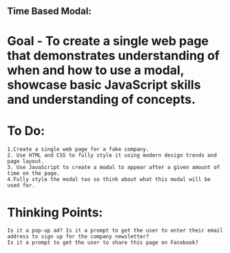 ## Time Based Modal:

# Goal - To create a single web page that demonstrates understanding of when and how to use a modal, showcase basic JavaScript skills and understanding of concepts.

# To Do: 
	1.Create a single web page for a fake company. 
	2. Use HTML and CSS to fully style it using modern design trends and page layout. 
	3. Use JavaScript to create a modal to appear after a given amount of time on the page. 
	4.Fully style the modal too so think about what this modal will be used for. 
  
  # Thinking Points:
    Is it a pop-up ad? Is it a prompt to get the user to enter their email address to sign up for the company newsletter? 
    Is it a prompt to get the user to share this page on Facebook? 
